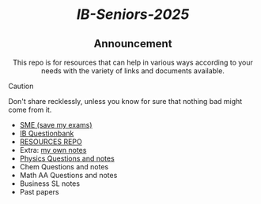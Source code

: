 <div align="center">

  # ***IB-Seniors-2025***
  
  ## Announcement
  This repo is for resources that can help in various ways according to your needs with the variety of links and documents available.
  
</div>

> [!CAUTION]
> Don't share recklessly, unless you know for sure that nothing bad might come from it.

- [SME (save my exams)](https://github.com/ahmedosama160/IB-Seniors-2025/blob/main/SME.md)
- [IB Questionbank](https://github.com/ahmedosama160/IB-Seniors-2025/blob/main/IB%20Questionbank.md)
- [RESOURCES REPO](https://github.com/ahmedosama160/IB-Seniors-2025/blob/main/RESOURCES%20REPO.md)
- Extra: [my own notes](https://github.com/ahmedosama160/IB-Seniors-2025/blob/main/My%20own%20notes.md)
- [Physics Questions and notes](https://github.com/ahmedosama160/IB-Seniors-2025/blob/main/Physics%20Questions%20and%20notes.md)
- Chem Questions and notes
- Math AA Questions and notes
- Business SL notes
- Past papers
